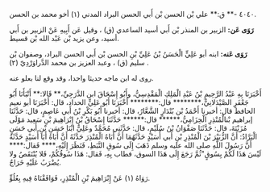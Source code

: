 ٤٠٤٠ -** ق:** علي بْن الحسن بْن أَبي الحسن البراد المدني (١) أخو محمد بن الحسن.

**رَوَى عَن:** الزبير بن المنذر بْن أَبي أسيد الساعدي (ق) ، وقيل عَن أَبِيهِ عَنْ الزبير بن أَبي أسيد، وعن يزيد بْن عَبْد الله بْن قسيط.

**رَوَى عَنه:** ابنه أبو عَلِيٍّ الْحَسَنُ بْنُ عَلِيِّ بْنِ الحسن بْن أَبي الحسن البراد، وصفوان بْن سليم (ق) ، وعبد العزيز بن محمد الدَّراوَرْدِيّ (٢) .

روى له ابن ماجه حديثا واحدا، وقد وقع لنا بعلو عنه.

أَخْبَرَنَا بِهِ عَبْدُ الرَّحِيمِ بْنُ عَبْدِ الْمَلِكِ الْمَقْدِسِيُّ، وأَبُو إِسْحَاقَ ابن الدَّرَجِيِّ،** قَالا:** أَنْبَأَنَا أَبُو جَعْفَرٍ الصَّيْدَلانِيُّ،******** قال:******** أَخْبَرَنَا أَبُو عَلِيٍّ الحداد، قال: أَخْبَرَنَا أبو نعيم الحافظ قال: أخبرنا أَحْمَدُ بْن بُنْدَارٍ الشَّعَّارُ، قال: أخبرنا أَبُو بَكْرِ بْنُ أَبي عَاصِمٍ، قال: حَدَّثَنَا إبراهيم بْنالْمُنْذِرِ الْحِزَامِيُّ،****** قال:****** حَدَّثَنَا إِسْحَاقُ بْنُ إِبْرَاهِيمَ بْنِ سَعِيد مَوْلَى مُزَيْنَةَ، قال: حَدَّثَنَا صَفْوَانُ بْنُ سُلَيْمٍ، قال: حَدَّثَنِي مُحَمَّدٌ وعَلِيٌّ ابْنَا حَسَنِ بْنِ أَبي حَسَنٍ الْبَرَّادُ: أَنَّ الزُّبَيْرَ بْنَ الْمُنْذِرِ بْنِ أَبي أُسَيْدٍ حَدَّثَهُمَا أَنَّ أَبَاهُ الْمُنْذِرَ حَدَّثَهُ أَنَّ أَبَاهُ أَبَا أُسَيْدٍ حَدَّثَهُ أَنَّ رَسُولَ اللَّهِ صلى الله عليه وسلم ذَهَبَ إِلَى سُوقِ النَّبَطِ، فَنَظَرَ إِلَيْهِ،**** فَقال:**** لَيْسَ هَذَا لَكُمْ بِسُوقٍ"ثُمَّ رَجَعَ إِلَى هَذَا السوق، فطاب بِهِ، فَقال: هَذَا سُوقُكُمْ، فَلا يُنْتَقَصُ ولا يُضْرَبُ عَلَيْهِ خَرَاجٌ.

رَوَاهُ (١) عَنْ إِبْرَاهِيمَ بْنِ الْمُنْذِرِ، فَوَافَقْنَاهُ فِيهِ بِعُلُوٍّ.
